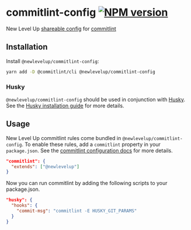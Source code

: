 # commitlint-config [![NPM version](https://img.shields.io/npm/v/@newlevelup/commitlint-config.svg)](https://www.npmjs.com/package/@newlevelup/commitlint-config)

New Level Up [shareable config](https://commitlint.js.org/#/concepts-shareable-config) for [commitlint](https://commitlint.js.org/)

## Installation

Install `@newlevelup/commitlint-config`:

```sh
yarn add -D @commitlint/cli @newlevelup/commitlint-config
```

### Husky

`@newlevelup/commitlint-config` should be used in conjunction with [Husky](https://github.com/typicode/husky). See the [Husky installation guide](https://github.com/typicode/husky#install) for more details.

## Usage

New Level Up commitlint rules come bundled in `@newlevelup/commitlint-config`. To enable these rules, add a `commitlint` property in your `package.json`. See the [commitlint configuration docs](https://commitlint.js.org/#/reference-configuration) for more details.

```json
"commitlint": {
  "extends": ["@newlevelup"]
}
```

Now you can run commitlint by adding the following scripts to your package.json.

```json
"husky": {
  "hooks": {
    "commit-msg": "commitlint -E HUSKY_GIT_PARAMS"
  }
}
```
